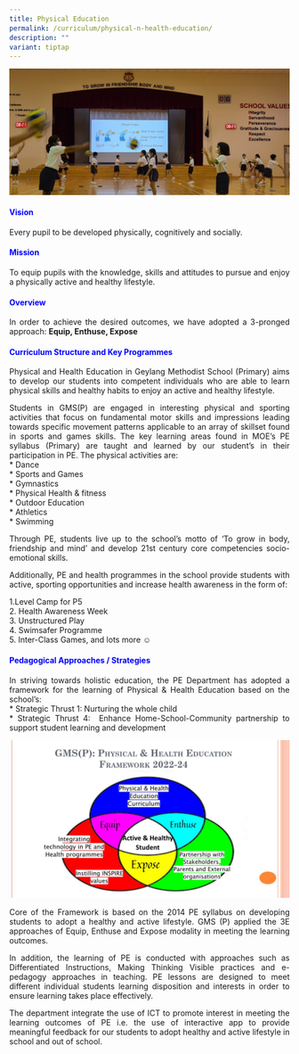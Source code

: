 ```yaml
---
title: Physical Education
permalink: /curriculum/physical-n-health-education/
description: ""
variant: tiptap
---
```

![](/images/Chest%20Pass%20in%20PE.jpeg)

<h4 style="color:blue;">Vision</h4>
<p style="text-align: justify;">Every pupil to be developed physically, cognitively and socially.</p>

<h4 style="color:blue;">Mission</h4>
<p></p><p style="text-align: justify;">To equip pupils with the knowledge, skills and attitudes to pursue and enjoy a physically active and healthy lifestyle.</p>

<h4 style="color:blue;">Overview</h4>
<p></p><p style="text-align: justify;">In order to achieve the desired outcomes, we have adopted a 3-pronged approach:&nbsp;<b>Equip, Enthuse, Expose</b></p>

<h4 style="color:blue;">Curriculum Structure and Key Programmes</h4>
<p style="text-align: justify;">Physical and Health Education in Geylang Methodist School (Primary) aims to develop our students into competent individuals who are able to learn physical skills and healthy habits to enjoy an active and healthy lifestyle.&nbsp;<br>

</p><p style="text-align: justify;">Students in GMS(P) are engaged in interesting physical and sporting activities that focus on fundamental motor skills and impressions leading towards specific movement patterns applicable to an array of skillset found in sports and games skills. The key learning areas found in MOE’s PE syllabus (Primary) are taught and learned by our student’s in their participation in PE. The physical activities are:  <br>
 * Dance<br>
 * Sports and Games<br>
 * Gymnastics <br>
 * Physical Health &amp; fitness<br>
 * Outdoor Education<br>
 * Athletics <br>
 * Swimming<br>
  
</p><p style="text-align: justify;">Through PE, students live up to the school’s motto of ‘To grow in body, friendship and mind’ and develop 21st century core competencies socio-emotional skills.  <br>
  
</p><p style="text-align: justify;">Additionally, PE and health programmes in the school provide students with active, sporting opportunities and increase health awareness in the form of:<br>

1.Level Camp for P5<br>
2. Health Awareness Week<br>
3.  Unstructured Play<br>
	4.  Swimsafer Programme<br>
5.  Inter-Class Games, and lots more ☺<br></p>

<h4 style="color:blue;">Pedagogical Approaches / Strategies</h4>
<p style="text-align: justify;">In striving towards holistic education, the PE Department has adopted a framework for the learning of Physical &amp; Health Education based on the school’s:<br>
* Strategic Thrust 1: Nurturing the whole child<br>
* Strategic Thrust 4:&nbsp; Enhance Home-School-Community partnership to support student learning and development<br></p>

![](/images/PHE%20Framework.jpg)

<p style="text-align: justify;">Core of the Framework is based on the 2014 PE syllabus on developing students to adopt a healthy and active lifestyle. GMS (P) applied the 3E approaches of Equip, Enthuse and Expose modality in meeting the learning outcomes.<br>

</p><p style="text-align: justify;">In addition, the learning of PE is conducted with approaches such as Differentiated Instructions, Making Thinking Visible practices and e-pedagogy approaches in teaching. PE lessons are designed to meet different individual students learning disposition and interests in order to ensure learning takes place effectively.<br>

</p><p style="text-align: justify;">The department integrate the use of ICT to promote interest in meeting the learning outcomes of PE i.e. the use of interactive app to provide meaningful feedback for our students to adopt healthy and active lifestyle in school and out of school.</p>